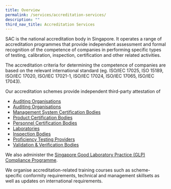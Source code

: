 ```yaml
---
title: Overview
permalink: /services/accreditation-services/
description: ""
third_nav_title: Accreditation Services
---
```

SAC is the national accreditation body in Singapore. It operates a range of accreditation programmes that provide independent assessment and formal recognition of the competence of companies in performing specific types of testing, calibration, inspection, certification and other related activities.

The accreditation criteria for determining the competence of companies are based on the relevant international standard (eg. ISO/IEC 17025, ISO 15189, ISO/IEC 17020, ISO/IEC 17021-1, ISO/IEC 17024, ISO/IEC 17065, ISO/IEC 17043).

Our accreditation schemes provide independent third-party attestation of 
* [Auditing Organisations](https://www.sac-accreditation.gov.sg/services/accreditation-services/auditing-organisations)
* [Auditing Organisations](/services/accreditation-services/auditing-organisations)
* [Management System Certification Bodies](/services/accreditation-services/management-system-certification-bodies)
* [Product Certification Bodies](/services/accreditation-services/product-certification-bodies)
* [Personnel Certification Bodies](/services/accreditation-services/personnel-certification-bodies)
* [Laboratories](/services/accreditation-services/laboratories)
* [Inspection Bodies](/services/accreditation-services/inspection-bodies)
* [Proficiency Testing Providers](/services/accreditation-services/proficiency-testing-providers)
* [Validation & Verification Bodies](/services/accreditation-services/validation-and-verification-bodies)

We also administer the [Singapore Good Laboratory Practice (GLP) Compliance Programme](/services/accreditation-services/glp-compliance-monitoring).

We organise accreditation-related training courses such as scheme-specific conformity requirements, technical and management skillsets as well as updates on international requirements.